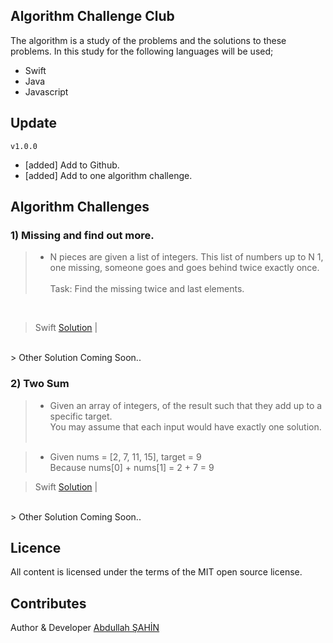 ## **Algorithm Challenge Club**

The algorithm is a study of the problems and the solutions to these problems.
In this study for the following languages will be used;
* Swift
* Java
* Javascript

## **Update**

`v1.0.0`
* [added] Add to Github.
* [added] Add to one algorithm challenge.

## **Algorithm Challenges**

### 1) Missing and find out more.
> * N pieces are given a list of integers. This list of numbers up to N 1, one missing, someone goes and goes behind twice exactly once. <br><br>Task: Find the missing twice and last elements.
<br>

> Swift [Solution](https://github.com/mrabdullahsahin/algorithm-challenge-club/tree/master/1/Swift/MyPlayground.playground) |
<br>
> Other Solution Coming Soon..

### 2) Two Sum
> * Given an array of integers, of the result such that they add up to a specific target. <br> You may assume that each input would have exactly one solution.
<br><br>

> * Given nums = [2, 7, 11, 15], target = 9 <br> Because nums[0] + nums[1] = 2 + 7 = 9 <br>

> Swift [Solution](https://github.com/mrabdullahsahin/algorithm-challenge-club/tree/master/2/Swift/MyPlayground.playground) |
<br>
> Other Solution Coming Soon..

## **Licence**

All content is licensed under the terms of the MIT open source license.

## **Contributes**

Author & Developer [Abdullah ŞAHİN](https://twitter.com/mrabdullahsahin)
